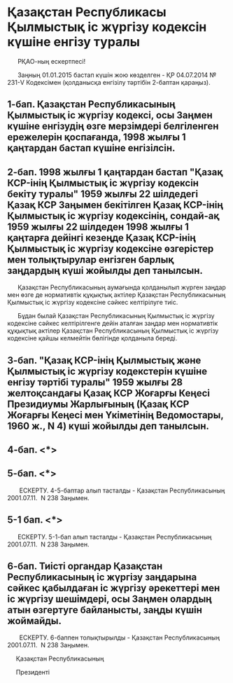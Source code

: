 # Қазақстан Республикасы Қылмыстық iс жүргiзу кодексiн күшiне енгiзу туралы

      РҚАО-ның ескертпесі!

      Заңның 01.01.2015 бастап күшін жою көзделген - ҚР 04.07.2014 № 231-V Кодексімен (қолданысқа енгізілу тәртібін 2-баптан қараңыз).

## 1-бап. Қазақстан Республикасының Қылмыстық iс жүргiзу кодексi, осы Заңмен күшiне енгiзудiң өзге мерзiмдерi белгiленген ережелерiн қоспағанда, 1998 жылғы 1 қаңтардан бастап күшiне енгiзiлсiн.

## 2-бап. 1998 жылғы 1 қаңтардан бастап "Қазақ КСР-iнiң Қылмыстық iс жүргiзу кодексiн бекiту туралы" 1959 жылғы 22 шiлдедегi Қазақ КСР Заңымен бекiтiлген Қазақ КСР-iнiң Қылмыстық iс жүргiзу кодексiнiң, сондай-ақ 1959 жылғы 22 шiлдеден 1998 жылғы 1 қаңтарға дейiнгi кезеңде Қазақ КСР-iнiң Қылмыстық iс жүргiзу кодексiне өзгерiстер мен толықтырулар енгiзген барлық заңдардың күшi жойылды деп танылсын.

      Қазақстан Республикасының аумағында қолданылып жүрген заңдар мен өзге де нормативтiк құқықтық актiлер Қазақстан Республикасының Қылмыстық iс жүргiзу кодексiне сәйкес келтiрiлуге тиiс.

      Бұдан былай Қазақстан Республикасының Қылмыстық iс жүргiзу кодексiне сәйкес келтiрiлгенге дейiн аталған заңдар мен нормативтiк құқықтық актiлер Қазақстан Республикасының Қылмыстық iс жүргiзу кодексiне қайшы келмейтiн бөлiгiнде қолданыла бередi.

## 3-бап. "Қазақ КСР-iнiң Қылмыстық және Қылмыстық iс жүргiзу кодекстерiн күшiне енгiзу тәртiбi туралы" 1959 жылғы 28 желтоқсандағы Қазақ КСР Жоғарғы Кеңесi Президиумы Жарлығының (Қазақ КСР Жоғарғы Кеңесi мен Үкiметiнiң Ведомостары, 1960 ж., N 4) күшi жойылды деп танылсын.

## 4-бап. <*>

## 5-бап. <*>

       ЕСКЕРТУ. 4-5-баптар алып тасталды - Қазақстан Республикасының 2001.07.11.  N 238 Заңымен.

## 5-1 бап. <*>

      ЕСКЕРТУ. 5-1-бап алып тасталды - Қазақстан Республикасының  2001.07.11.  N 238 Заңымен.

## 6-бап. Тиiстi органдар Қазақстан Республикасының iс жүргiзу заңдарына сәйкес қабылдаған iс жүргiзу әрекеттерi мен iс жүргiзу шешiмдерi, осы Заңмен олардың атын өзгертуге байланысты, заңды күшiн жоймайды.

       ЕСКЕРТУ. 6-баппен толықтырылды - Қазақстан Республикасының 2001.07.11.  N 238 Заңымен.

     Қазақстан Республикасының

     Президентi


